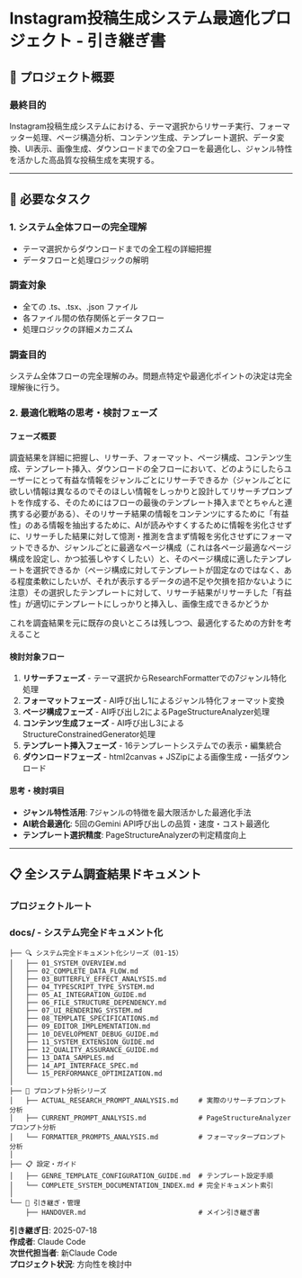 # Instagram投稿生成システム最適化プロジェクト - 引き継ぎ書

## 🎯 プロジェクト概要

### **最終目的**
Instagram投稿生成システムにおける、テーマ選択からリサーチ実行、フォーマッター処理、ページ構造分析、コンテンツ生成、テンプレート選択、データ変換、UI表示、画像生成、ダウンロードまでの全フローを最適化し、ジャンル特性を活かした高品質な投稿生成を実現する。

---

## 🎯 必要なタスク

### **1. システム全体フローの完全理解**
- テーマ選択からダウンロードまでの全工程の詳細把握
- データフローと処理ロジックの解明

### **調査対象**
- 全ての .ts、.tsx、.json ファイル
- 各ファイル間の依存関係とデータフロー
- 処理ロジックの詳細メカニズム

### **調査目的**
システム全体フローの完全理解のみ。問題点特定や最適化ポイントの決定は完全理解後に行う。

### **2. 最適化戦略の思考・検討フェーズ**

#### **フェーズ概要**
調査結果を詳細に把握し、リサーチ、フォーマット、ページ構成、コンテンツ生成、テンプレート挿入、ダウンロードの全フローにおいて、どのようにしたらユーザーにとって有益な情報をジャンルごとにリサーチできるか（ジャンルごとに欲しい情報は異なるのでそのほしい情報をしっかりと設計してリサーチプロンプトを作成する、そのためにはフローの最後のテンプレート挿入までとちゃんと連携する必要がある）、そのリサーチ結果の情報をコンテンツにするために「有益性」のある情報を抽出するために、AIが読みやすくするために情報を劣化させずに、リサーチした結果に対して憶測・推測を含まず情報を劣化させずにフォーマットできるか、ジャンルごとに最適なページ構成（これは各ページ最適なページ構成を設定し、かつ拡張しやすくしたい）と、そのページ構成に適したテンプレートを選択できるか（ページ構成に対してテンプレートが固定なのではなく、ある程度柔軟にしたいが、それが表示するデータの過不足や欠損を招かないように注意）その選択したテンプレートに対して、リサーチ結果がリサーチした「有益性」が適切にテンプレートにしっかりと挿入し、画像生成できるかどうか

これを調査結果を元に既存の良いところは残しつつ、最適化するための方針を考えること

#### **検討対象フロー**
1. **リサーチフェーズ** - テーマ選択からResearchFormatterでの7ジャンル特化処理
2. **フォーマットフェーズ** - AI呼び出し1によるジャンル特化フォーマット変換
3. **ページ構成フェーズ** - AI呼び出し2によるPageStructureAnalyzer処理
4. **コンテンツ生成フェーズ** - AI呼び出し3によるStructureConstrainedGenerator処理
5. **テンプレート挿入フェーズ** - 16テンプレートシステムでの表示・編集統合
6. **ダウンロードフェーズ** - html2canvas + JSZipによる画像生成・一括ダウンロード

#### **思考・検討項目**
- **ジャンル特性活用**: 7ジャンルの特徴を最大限活かした最適化手法
- **AI統合最適化**: 5回のGemini API呼び出しの品質・速度・コスト最適化
- **テンプレート選択精度**: PageStructureAnalyzerの判定精度向上


---

## 📋 全システム調査結果ドキュメント

### **プロジェクトルート**

### **docs/ - システム完全ドキュメント化**
```
├── 🔍 システム完全ドキュメント化シリーズ（01-15）
│   ├── 01_SYSTEM_OVERVIEW.md
│   ├── 02_COMPLETE_DATA_FLOW.md  
│   ├── 03_BUTTERFLY_EFFECT_ANALYSIS.md
│   ├── 04_TYPESCRIPT_TYPE_SYSTEM.md
│   ├── 05_AI_INTEGRATION_GUIDE.md
│   ├── 06_FILE_STRUCTURE_DEPENDENCY.md
│   ├── 07_UI_RENDERING_SYSTEM.md
│   ├── 08_TEMPLATE_SPECIFICATIONS.md
│   ├── 09_EDITOR_IMPLEMENTATION.md
│   ├── 10_DEVELOPMENT_DEBUG_GUIDE.md
│   ├── 11_SYSTEM_EXTENSION_GUIDE.md
│   ├── 12_QUALITY_ASSURANCE_GUIDE.md
│   ├── 13_DATA_SAMPLES.md
│   ├── 14_API_INTERFACE_SPEC.md
│   └── 15_PERFORMANCE_OPTIMIZATION.md
│
├── 🎯 プロンプト分析シリーズ  
│   ├── ACTUAL_RESEARCH_PROMPT_ANALYSIS.md     # 実際のリサーチプロンプト分析
│   ├── CURRENT_PROMPT_ANALYSIS.md             # PageStructureAnalyzerプロンプト分析
│   └── FORMATTER_PROMPTS_ANALYSIS.md          # フォーマッタープロンプト分析
│
├── 📋 設定・ガイド
│   ├── GENRE_TEMPLATE_CONFIGURATION_GUIDE.md  # テンプレート設定手順
│   └── COMPLETE_SYSTEM_DOCUMENTATION_INDEX.md # 完全ドキュメント索引
│
└── 📝 引き継ぎ・管理
    ├── HANDOVER.md                            # メイン引き継ぎ書  
```

**引き継ぎ日**: 2025-07-18  
**作成者**: Claude Code  
**次世代担当者**: 新Claude Code  
**プロジェクト状況**: 方向性を検討中